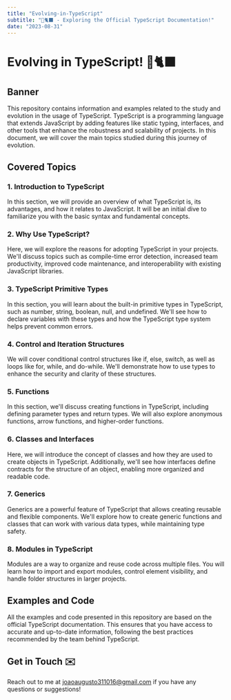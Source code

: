 ```yaml
---
title: "Evolving-in-TypeScript"
subtitle: "📘🐈‍⬛ - Exploring the Official TypeScript Documentation!"
date: "2023-08-31"
---
```


# Evolving in TypeScript! 📘🐈‍⬛

## Banner

This repository contains information and examples related to the study and evolution in the usage of TypeScript. TypeScript is a programming language that extends JavaScript by adding features like static typing, interfaces, and other tools that enhance the robustness and scalability of projects. In this document, we will cover the main topics studied during this journey of evolution.

## Covered Topics

### 1. Introduction to TypeScript

In this section, we will provide an overview of what TypeScript is, its advantages, and how it relates to JavaScript. It will be an initial dive to familiarize you with the basic syntax and fundamental concepts.

### 2. Why Use TypeScript?

Here, we will explore the reasons for adopting TypeScript in your projects. We'll discuss topics such as compile-time error detection, increased team productivity, improved code maintenance, and interoperability with existing JavaScript libraries.

### 3. TypeScript Primitive Types

In this section, you will learn about the built-in primitive types in TypeScript, such as number, string, boolean, null, and undefined. We'll see how to declare variables with these types and how the TypeScript type system helps prevent common errors.

### 4. Control and Iteration Structures

We will cover conditional control structures like if, else, switch, as well as loops like for, while, and do-while. We'll demonstrate how to use types to enhance the security and clarity of these structures.

### 5. Functions

In this section, we'll discuss creating functions in TypeScript, including defining parameter types and return types. We will also explore anonymous functions, arrow functions, and higher-order functions.

### 6. Classes and Interfaces

Here, we will introduce the concept of classes and how they are used to create objects in TypeScript. Additionally, we'll see how interfaces define contracts for the structure of an object, enabling more organized and readable code.

### 7. Generics

Generics are a powerful feature of TypeScript that allows creating reusable and flexible components. We'll explore how to create generic functions and classes that can work with various data types, while maintaining type safety.

### 8. Modules in TypeScript

Modules are a way to organize and reuse code across multiple files. You will learn how to import and export modules, control element visibility, and handle folder structures in larger projects.

## Examples and Code

All the examples and code presented in this repository are based on the official TypeScript documentation. This ensures that you have access to accurate and up-to-date information, following the best practices recommended by the team behind TypeScript.

## Get in Touch ✉️

Reach out to me at joaoaugusto311016@gmail.com if you have any questions or suggestions!
